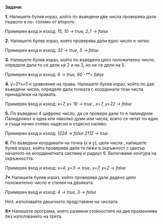 **Задачи:**  

 

**1.** Напишете булев израз, който по въведени две числа проверява дали първото е по- голямо от второто. 

Примерен вход и изход: *15, 10 ->* *true,* *2,7 ->*  *false* 

 

**2.** Напишете булев израз, която проверява дали едно число е четно.  

Примерен вход и изход: *32 ->* *true, 5 ->*  *false* 

 

**3.** Напишете булев израз, който по въведено цяло положително число, определя дали  то се дели на 2 и на 3, но не се дели на 5.

Примерен вход и изход: *6 ->* *true, 60 -**> false*

**4.** y=2*x+5 e уравнение на права. Напишете булев израз, който по две въведени числа, определя дали точката с координати тези числа принадлежи на правата. 

Примерен вход и изход: *x=7,* *y= 19 -> true , x=7, y=22 -> false*

**5.** По въведено 4 цифрено число, да се провери дали то е палиндром. Палндромът е една или няколко думи или числа, които се четат по един и същи начин отляво надясно и отдясно наляво.

Примерен вход и изход: *1224 -> false 2112 ->* *true*

**6.** По въведени координати на точка (x и y), цели числа , напишете булев израз, който  проверява дали тя лежи в окръжност с център началото на координатната система и радиус 6. Включваме контура на окръжността.

Примерен вход и изход: *x=4, y=3 -> true, x=7, y=2 ->* *false*

**7\*** Напишете булев израз, който проверява дали дадено цяло положително число е степен на двойката.

Примерен вход и изход: *4* *-> true, 3 -> false* 

Hint: използвайте двоичното представяне на числата.

**8\***  Напишете програма, която разменя стойностите на две променливи без използването на трета.

 

​                         

 